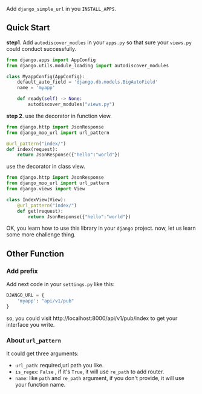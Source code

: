 Add `django_simple_url` in you `INSTALL_APPS`.

## Quick Start

**step1**.  Add `autodiscover_modles` in your `apps.py` so that sure your `views.py` could conduct successfully.

```python
from django.apps import AppConfig
from django.utils.module_loading import autodiscover_modules

class MyappConfig(AppConfig):
    default_auto_field = 'django.db.models.BigAutoField'
    name = 'myapp'

    def ready(self) -> None:
        autodiscover_modules("views.py")
```

**step 2**. use the decorator in function view.

```python
from django.http import JsonResponse
from django_moo_url import url_pattern

@url_pattern("index/")
def index(request):
    return JsonResponse({"hello":"world"})
```

use the decorator in class view.

```python
from django.http import JsonResponse
from django_moo_url import url_pattern
from django.views import View

class IndexView(View):
    @url_pattern("index/")
    def get(request):
        return JsonResponse({"hello":"world"})
```

OK, you learn how to use this library in your `django` project. now, let us learn some more challenge thing.

## Other Function

### Add prefix

Add next code in your `settings.py` like this:

```python
DJANGO_URL = {
    'myapp': "api/v1/pub"
}
```

so, you could visit http://localhost:8000/api/v1/pub/index to get your interface you write.

### About `url_pattern` 

It could get three arguments:

- `url_path`: required,url path you like.
- `is_regex`: `False` , if it's `True`, it will use `re_path` to add router.
- `name`: like `path` and `re_path` argument, if you don't provide, it will use your function name.

